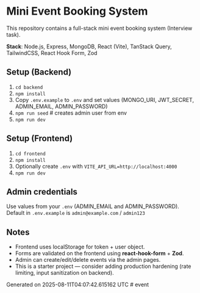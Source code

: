 # Mini Event Booking System

This repository contains a full-stack mini event booking system (Interview task).

**Stack**: Node.js, Express, MongoDB, React (Vite), TanStack Query, TailwindCSS, React Hook Form, Zod

## Setup (Backend)

1. `cd backend`
2. `npm install`
3. Copy `.env.example` to `.env` and set values (MONGO_URI, JWT_SECRET, ADMIN_EMAIL, ADMIN_PASSWORD)
4. `npm run seed`  # creates admin user from env
5. `npm run dev`

## Setup (Frontend)

1. `cd frontend`
2. `npm install`
3. Optionally create `.env` with `VITE_API_URL=http://localhost:4000`
4. `npm run dev`

## Admin credentials
Use values from your `.env` (ADMIN_EMAIL and ADMIN_PASSWORD). Default in `.env.example` is `admin@example.com` / `admin123`

## Notes
- Frontend uses localStorage for token + user object.
- Forms are validated on the frontend using **react-hook-form** + **Zod**.
- Admin can create/edit/delete events via the admin pages.
- This is a starter project — consider adding production hardening (rate limiting, input sanitization on backend).

Generated on 2025-08-11T04:07:42.615162 UTC
#   e v e n t  
 